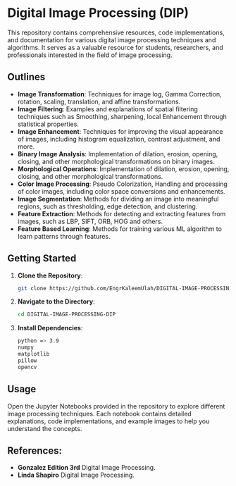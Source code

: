 # Digital Image Processing (DIP)

This repository contains comprehensive resources, code implementations, and documentation for various digital image processing techniques and algorithms. It serves as a valuable resource for students, researchers, and professionals interested in the field of image processing.

## Outlines

- **Image Transformation**: Techniques for image log, Gamma Correction, rotation, scaling, translation, and affine transformations.
- **Image Filtering**: Examples and explanations of spatial filtering techniques such as Smoothing, sharpening, local Enhancement through statistical properties.
- **Image Enhancement**: Techniques for improving the visual appearance of images, including histogram equalization, contrast adjustment, and more.
- **Binary Image Analysis**: Implementation of dilation, erosion, opening, closing, and other morphological transformations on binary images.
- **Morphological Operations**: Implementation of dilation, erosion, opening, closing, and other morphological transformations.
- **Color Image Processing**: Pseudo Colorization, Handling and processing of color images, including color space conversions and enhancements.
- **Image Segmentation**: Methods for dividing an image into meaningful regions, such as thresholding, edge detection, and clustering.
- **Feature Extraction**: Methods for detecting and extracting features from images, such as LBP, SIFT, ORB, HOG and others.
- **Feature Based Learning**: Methods for training various ML algorithm to learn patterns through features.

## Getting Started

1. **Clone the Repository**:
    ```sh
    git clone https://github.com/EngrKaleemUlah/DIGITAL-IMAGE-PROCESSING-DIP.git
    ```
2. **Navigate to the Directory**:
    ```sh
    cd DIGITAL-IMAGE-PROCESSING-DIP
    ```
3. **Install Dependencies**:
    ```sh
    python => 3.9
    numpy
    matplotlib
    pillow
    opencv
    ```

## Usage

Open the Jupyter Notebooks provided in the repository to explore different image processing techniques. Each notebook contains detailed explanations, code implementations, and example images to help you understand the concepts.

## References:

- **Gonzalez Edition 3rd** Digital Image Processing.
- **Linda Shapiro** Digital Image Processing.
